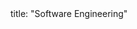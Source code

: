 <frontmatter>
title: "Software Engineering"
</frontmatter>

<include src="navbar.md" boilerplate />

<include src="container-inPage-asFlat.md" boilerplate />